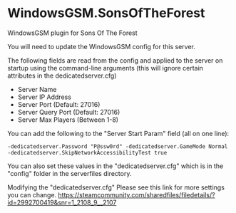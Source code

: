 # WindowsGSM.SonsOfTheForest
WindowsGSM plugin for Sons Of The Forest

You will need to update the WindowsGSM config for this server.

The following fields are read from the config and applied to the server on startup using the command-line arguments (this will ignore certain attributes in the dedicatedserver.cfg)
- Server Name
- Server IP Address
- Server Port (Default: 27016)
- Server Query Port (Default: 27016)
- Server Max Players (Between 1-8)

You can add the following to the "Server Start Param" field (all on one line):

```-dedicatedserver.Password "P@ssw0rd" -dedicatedserver.GameMode Normal -dedicatedserver.SkipNetworkAccessibilityTest true```

You can also set these values in the "dedicatedserver.cfg" which is in the "config" folder in the serverfiles directory.

Modifying the "dedicatedserver.cfg" 
Please see this link for more settings you can change.
https://steamcommunity.com/sharedfiles/filedetails/?id=2992700419&snr=1_2108_9__2107

